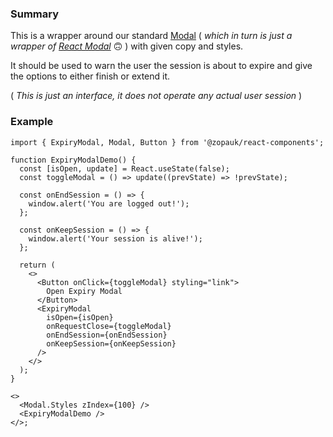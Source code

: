 ### Summary

This is a wrapper around our standard [Modal](./#/Components/Molecules/Modal) ( _which in turn is just a wrapper of [React Modal](https://github.com/reactjs/react-modal)_ 🙃 ) with given copy and styles.

It should be used to warn the user the session is about to expire and give the options to either finish or extend it.

( _This is just an interface, it does not operate any actual user session_ )

### Example

```tsx
import { ExpiryModal, Modal, Button } from '@zopauk/react-components';

function ExpiryModalDemo() {
  const [isOpen, update] = React.useState(false);
  const toggleModal = () => update((prevState) => !prevState);

  const onEndSession = () => {
    window.alert('You are logged out!');
  };

  const onKeepSession = () => {
    window.alert('Your session is alive!');
  };

  return (
    <>
      <Button onClick={toggleModal} styling="link">
        Open Expiry Modal
      </Button>
      <ExpiryModal
        isOpen={isOpen}
        onRequestClose={toggleModal}
        onEndSession={onEndSession}
        onKeepSession={onKeepSession}
      />
    </>
  );
}

<>
  <Modal.Styles zIndex={100} />
  <ExpiryModalDemo />
</>;
```
